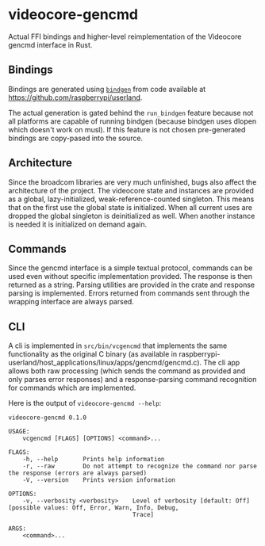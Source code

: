 # videocore-gencmd

Actual FFI bindings and higher-level reimplementation of the Videocore gencmd interface in Rust.

## Bindings

Bindings are generated using [`bindgen`](https://github.com/rust-lang/rust-bindgen) from code available at https://github.com/raspberrypi/userland.

The actual generation is gated behind the `run_bindgen` feature because not all platforms are capable of running bindgen (because bindgen uses dlopen which doesn't work on musl). If this feature is not chosen pre-generated bindings are copy-pased into the source.

## Architecture

Since the broadcom libraries are very much unfinished, bugs also affect the architecture of the project. The videocore state and instances are provided as a global, lazy-initialized, weak-reference-counted singleton. This means that on the first use the global state is initialized. When all current uses are dropped the global singleton is deinitialized as well. When another instance is needed it is initialized on demand again.

## Commands

Since the gencmd interface is a simple textual protocol, commands can be used even without specific implementation provided. The response is then returned as a string. Parsing utilities are provided in the crate and response parsing is implemented. Errors returned from commands sent through the wrapping interface are always parsed.

## CLI

A cli is implemented in `src/bin/vcgencmd` that implements the same functionality as the original C binary (as available in raspberrypi-userland/host_applications/linux/apps/gencmd/gencmd.c). The cli app allows both raw processing (which sends the command as provided and only parses error responses) and a response-parsing command recognition for commands which are implemented.

Here is the output of `videocore-gencmd --help`:
```
videocore-gencmd 0.1.0

USAGE:
    vcgencmd [FLAGS] [OPTIONS] <command>...

FLAGS:
    -h, --help       Prints help information
    -r, --raw        Do not attempt to recognize the command nor parse the response (errors are always parsed)
    -V, --version    Prints version information

OPTIONS:
    -v, --verbosity <verbosity>    Level of verbosity [default: Off]  [possible values: Off, Error, Warn, Info, Debug,
                                   Trace]

ARGS:
    <command>...
```
